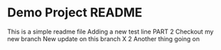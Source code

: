 # Demo Project README 

This is a simple readme file 
Adding a new test line PART 2
Checkout my new branch
New update on this branch X 2
Another thing going on